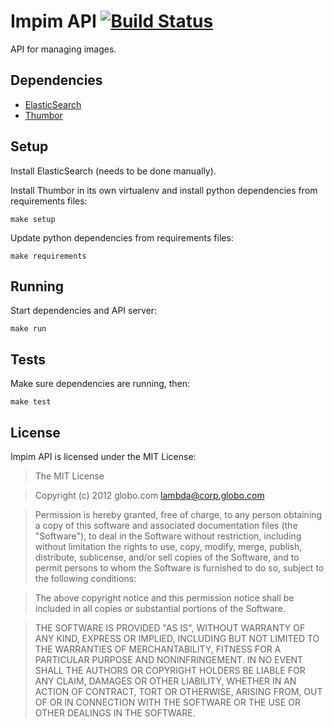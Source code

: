 Impim API [![Build Status](https://secure.travis-ci.org/globocom/impim-api.png)](http://travis-ci.org/globocom/impim-api)
==========

API for managing images.

Dependencies
------------

- [ElasticSearch](http://www.elasticsearch.org/)
- [Thumbor](https://github.com/globocom/thumbor)

Setup
-----

Install ElasticSearch (needs to be done manually).

Install Thumbor in its own virtualenv and install python dependencies from requirements files:

    make setup

Update python dependencies from requirements files:

    make requirements

Running
-------

Start dependencies and API server:

    make run

Tests
-----

Make sure dependencies are running, then:

    make test

License
-------

Impim API is licensed under the MIT License:

> The MIT License

> Copyright (c) 2012 globo.com <lambda@corp.globo.com>

> Permission is hereby granted, free of charge, to any person obtaining a copy
> of this software and associated documentation files (the "Software"), to deal
> in the Software without restriction, including without limitation the rights
> to use, copy, modify, merge, publish, distribute, sublicense, and/or sell
> copies of the Software, and to permit persons to whom the Software is
> furnished to do so, subject to the following conditions:

> The above copyright notice and this permission notice shall be included in
> all copies or substantial portions of the Software.

> THE SOFTWARE IS PROVIDED "AS IS", WITHOUT WARRANTY OF ANY KIND, EXPRESS OR
> IMPLIED, INCLUDING BUT NOT LIMITED TO THE WARRANTIES OF MERCHANTABILITY,
> FITNESS FOR A PARTICULAR PURPOSE AND NONINFRINGEMENT. IN NO EVENT SHALL THE
> AUTHORS OR COPYRIGHT HOLDERS BE LIABLE FOR ANY CLAIM, DAMAGES OR OTHER
> LIABILITY, WHETHER IN AN ACTION OF CONTRACT, TORT OR OTHERWISE, ARISING FROM,
> OUT OF OR IN CONNECTION WITH THE SOFTWARE OR THE USE OR OTHER DEALINGS IN
> THE SOFTWARE.
